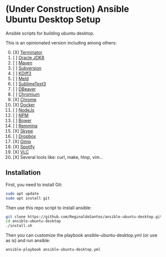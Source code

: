 # (Under Construction) Ansible Ubuntu Desktop Setup

Ansible scripts for building ubuntu desktop.

This is an opinionated version including among others:

0.  [X] [Terminator](https://gnometerminator.blogspot.com/p/introduction.html)
1.  [ ] [Oracle JDK8](http://www.oracle.com/technetwork/java/javase/downloads/jdk8-downloads-2133151.html)
2.  [ ] [Maven](https://maven.apache.org/)
3.  [ ] [Subversion](https://subversion.apache.org/)
4.  [ ] [KDiff3](http://kdiff3.sourceforge.net/)
5.  [ ] [Meld](http://meldmerge.org/)
6.  [ ] [SublimeText3](https://www.sublimetext.com/3)
7.  [ ] [DBeaver](https://dbeaver.io/)
8.  [ ] [Chromium](https://www.chromium.org/)
9.  [X] [Chrome](https://www.chromium.org/)
10. [X] [Docker](https://www.docker.com/)
11. [ ] [NodeJs](https://nodejs.org/en/)
12. [ ] [NPM](https://nodejs.org/en/)
13. [ ] [Bower](https://bower.io/)
14. [ ] [Remmina](https://remmina.org/)
15. [X] [Skype](https://www.skype.com/en/)
16. [ ] [Dropbox](https://www.dropbox.com)
17. [X] [Gimp](https://www.gimp.org/)
18. [X] [Spotify](https://www.spotify.com)
19. [X] [VLC](https://www.videolan.org/index.html)
20. [X] Several tools like: curl, make, htop, vim...

## Installation

First, you need to install Git:

```sh
sudo apt update
sudo apt install git
```

Then use this repo script to install ansible:

```sh
git clone https://github.com/ReginaldoSantos/ansible-ubuntu-desktop.git
cd ansible-ubuntu-desktop
./install.sh
```

Then you can customize the playbook ansible-ubuntu-desktop.yml (or use as is) and run ansible:

```sh
ansible-playbook ansible-ubuntu-desktop.yml
```



